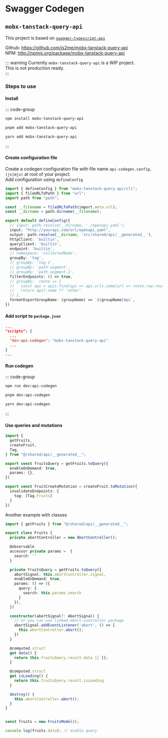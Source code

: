 # Swagger Codegen  


## `mobx-tanstack-query-api`  

This project is based on [`swagger-typescript-api`](https://github.com/acacode/swagger-typescript-api)   

Github: https://github.com/js2me/mobx-tanstack-query-api  
NPM: http://npmjs.org/package/mobx-tanstack-query-api  

::: warning
Currently `mobx-tanstack-query-api` is a WIP project.  
This is not production ready.  
:::   

### Steps to use   

#### Install  

::: code-group

```bash [npm]
npm install mobx-tanstack-query-api
```

```bash [pnpm]
pnpm add mobx-tanstack-query-api
```

```bash [yarn]
yarn add mobx-tanstack-query-api
```

:::


#### Create configuration file   

Create a codegen configuration file with file name `api-codegen.config.(js|mjs)` at root of your project.  
Add configuration using `defineConfig`   

```ts
import { defineConfig } from "mobx-tanstack-query-api/cli";
import { fileURLToPath } from "url";
import path from "path";

const __filename = fileURLToPath(import.meta.url); 
const __dirname = path.dirname(__filename);

export default defineConfig({
  // input: path.resolve(__dirname, './openapi.yaml'),
  input: "http://yourapi.com/url/openapi.yaml",
  output: path.resolve(__dirname, 'src/shared/api/__generated__'),
  httpClient: 'builtin',
  queryClient: 'builtin',
  endpoint: 'builtin',
  // namespace: 'collectedName',
  groupBy: 'tag',
  // groupBy: 'tag-1',
  // groupBy: 'path-segment',
  // groupBy: 'path-segment-1',
  filterEndpoints: () => true,
  // groupBy:  route => {
  //   const api = apis.find(api => api.urls.some(url => route.raw.route.startsWith(url)))
  //   return api?.name ?? 'other'
  // },
  formatExportGroupName: (groupName) => `${groupName}Api`,
})
```

#### Add script to `package.json`  

```json
...
"scripts": {
  ...
  "dev:api-codegen": "mobx-tanstack-query-api"
  ...
}
...
```

#### Run codegen   

::: code-group

```bash [npm]
npm run dev:api-codegen
```

```bash [pnpm]
pnpm dev:api-codegen
```

```bash [yarn]
yarn dev:api-codegen
```

:::

#### Use queries and mutations  

```ts
import {
  getFruits,
  createFruit,
  Tag,
} from "@/shared/api/__generated__";

export const fruitsQuery = getFruits.toQuery({
  enableOnDemand: true,
  params: {},
})

export const fruitCreateMutation = createFruit.toMutation({
  invalidateEndpoints: {
    tag: [Tag.Fruits]
  }
})
```

Another example with classes  

```ts
import { getFruits } from "@/shared/api/__generated__";

export class Fruits {
  private abortController = new AbortController();

  @observable
  accessor private params =  {
    search: ''
  }

  private fruitsQuery = getFruits.toQuery({
    abortSignal: this.abortController.signal,
    enableOnDemand: true,
    params: () => ({
      query: {
        search: this.params.search
      }
    }),
  })

  constructor(abortSignal?: AbortSignal) {
    // or you can use linked-abort-controller package
    abortSignal.addEventListener('abort', () => {
      this.abortController.abort();
    })
  }

  @computed.struct
  get data() {
    return this.fruitsQuery.result.data || [];
  }

  @computed.struct
  get isLoading() {
    return this.fruitsQuery.result.isLoading
  }

  destroy() {
    this.abortController.abort();
  }
}


const fruits = new FruitsModel();

console.log(fruits.data); // enable query
```
